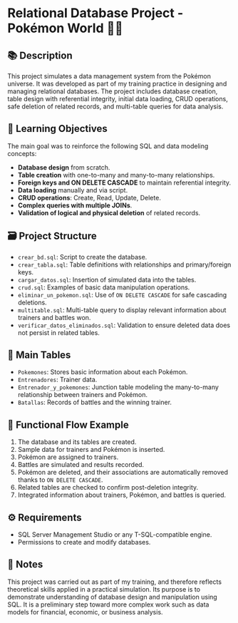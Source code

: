 # Relational Database Project - Pokémon World 🐱‍👤

## 📚 Description
This project simulates a data management system from the Pokémon universe. It was developed as part of my training practice in designing and managing relational databases. The project includes database creation, table design with referential integrity, initial data loading, CRUD operations, safe deletion of related records, and multi-table queries for data analysis.

## 🎯 Learning Objectives
The main goal was to reinforce the following SQL and data modeling concepts:
- **Database design** from scratch.
- **Table creation** with one-to-many and many-to-many relationships.
- **Foreign keys and ON DELETE CASCADE** to maintain referential integrity.
- **Data loading** manually and via script.
- **CRUD operations**: Create, Read, Update, Delete.
- **Complex queries with multiple JOINs**.
- **Validation of logical and physical deletion** of related records.

## 🗃️ Project Structure
- `crear_bd.sql`: Script to create the database.
- `crear_tabla.sql`: Table definitions with relationships and primary/foreign keys.
- `cargar_datos.sql`: Insertion of simulated data into the tables.
- `crud.sql`: Examples of basic data manipulation operations.
- `eliminar_un_pokemon.sql`: Use of `ON DELETE CASCADE` for safe cascading deletions.
- `multitable.sql`: Multi-table query to display relevant information about trainers and battles won.
- `verificar_datos_eliminados.sql`: Validation to ensure deleted data does not persist in related tables.

## 🧬 Main Tables
- `Pokemones`: Stores basic information about each Pokémon.
- `Entrenadores`: Trainer data.
- `Entrenador_y_pokemones`: Junction table modeling the many-to-many relationship between trainers and Pokémon.
- `Batallas`: Records of battles and the winning trainer.

## 🔄 Functional Flow Example
1. The database and its tables are created.
2. Sample data for trainers and Pokémon is inserted.
3. Pokémon are assigned to trainers.
4. Battles are simulated and results recorded.
5. Pokémon are deleted, and their associations are automatically removed thanks to `ON DELETE CASCADE`.
6. Related tables are checked to confirm post-deletion integrity.
7. Integrated information about trainers, Pokémon, and battles is queried.

## ⚙️ Requirements
- SQL Server Management Studio or any T-SQL-compatible engine.
- Permissions to create and modify databases.

## 📌 Notes
This project was carried out as part of my training, and therefore reflects theoretical skills applied in a practical simulation. Its purpose is to demonstrate understanding of database design and manipulation using SQL. It is a preliminary step toward more complex work such as data models for financial, economic, or business analysis.

